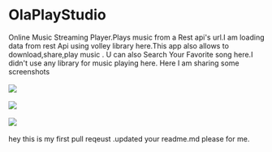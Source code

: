 # OlaPlayStudio
Online Music Streaming Player.Plays music from a Rest api's url.I am loading data from rest Api using volley library here.This app also allows to download,share,play music .
U can also Search Your Favorite song here.I didn't use any library for music playing here.
Here I am sharing some screenshots<br></br>
<img src="https://github.com/vikashumain/OlaPlayStudio/blob/master/Screenshot_2017-12-23-13-19-38-100_com.olaapp.png"><br></br>
<img src="https://github.com/vikashumain/OlaPlayStudio/blob/master/Screenshot_2017-12-23-13-19-47-745_com.olaapp.png"><br></br>
<img src="https://github.com/vikashumain/OlaPlayStudio/blob/master/Screenshot_2017-12-23-13-19-58-625_com.olaapp.png"><br></br>
hey this is my first pull reqeust .updated your readme.md please for me.